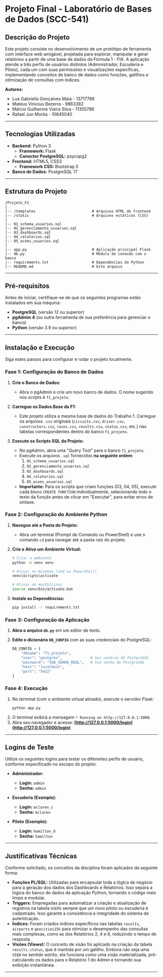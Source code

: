 # Projeto Final - Laboratório de Bases de Dados (SCC-541)

## Descrição do Projeto

Este projeto consiste no desenvolvimento de um protótipo de ferramenta com interface web amigável, projetada para explorar, manipular e gerar relatórios a partir de uma base de dados da Fórmula 1 - FIA. A aplicação atende a três perfis de usuários distintos (Administrador, Escuderia e Piloto), cada um com suas permissões e visualizações específicas, implementando conceitos de banco de dados como funções, gatilhos e otimização de consultas com índices.

**Autores:**
* Lua Gabriella Gonçalves Maia - 13717786 
* Mateus Vinicius Bezerra - 9863382 
* Márcio Guilherme Vieira Silva - 11355786 
* Rafael Jun Morita - 10845040


---

## Tecnologias Utilizadas

* **Backend:** Python 3
    * **Framework:** Flask
    * **Conector PostgreSQL:** psycopg2
* **Frontend:** HTML5, CSS3
    * **Framework CSS:** Bootstrap 5
* **Banco de Dados:** PostgreSQL 17

---

## Estrutura do Projeto

```
/Projeto_F1
|
|-- /templates                          # Arquivos HTML do frontend
|-- /static                             # Arquivos estáticos (CSS)
|
|-- 01_schema_usuarios.sql
|-- 02_gerenciamento_usuarios.sql
|-- 03_dashboards.sql
|-- 04_relatorios.sql
|-- 05_acoes_usuarios.sql
|
|-- app.py                              # Aplicação principal Flask
|-- db.py                               # Módulo de conexão com o banco
|-- requirements.txt                    # Dependências do Python
|-- README.md                           # Este arquivo
```

---

## Pré-requisitos

Antes de iniciar, certifique-se de que os seguintes programas estão instalados em sua máquina:

* **PostgreSQL** (versão 12 ou superior)
* **pgAdmin 4** (ou outra ferramenta de sua preferência para gerenciar o banco)
* **Python** (versão 3.9 ou superior)

---

## Instalação e Execução

Siga estes passos para configurar e rodar o projeto localmente.

### Fase 1: Configuração do Banco de Dados

1.  **Crie o Banco de Dados:**
    * Abra o pgAdmin e crie um novo banco de dados. O nome sugerido nos scripts é `f1_projeto`.

2.  **Carregue os Dados Base da F1:**
    * Este projeto utiliza a mesma base de dados do Trabalho 1. Carregue os arquivos `.csv` originais (`circuits.csv`, `driver.csv`, `constructors.csv`, `races.csv`, `results.csv`, `status.csv`, etc.) nas tabelas correspondentes dentro do banco `f1_projeto`.

3.  **Execute os Scripts SQL do Projeto:**
    * No pgAdmin, abra uma "Query Tool" para o banco `f1_projeto`.
    * Execute os arquivos `.sql` fornecidos **na seguinte ordem**:
        1.  `01_schema_usuarios.sql`
        2.  `02_gerenciamento_usuarios.sql`
        3.  `03_dashboards.sql`
        4.  `04_relatorios.sql`
        5.  `05_acoes_usuarios.sql`
    * **Importante:** Para os scripts que criam funções (03, 04, 05), execute cada bloco `CREATE FUNCTION` individualmente, selecionando todo o texto da função antes de clicar em "Executar", para evitar erros de sintaxe.

### Fase 2: Configuração do Ambiente Python

1.  **Navegue até a Pasta do Projeto:**
    * Abra um terminal (Prompt de Comando ou PowerShell) e use o comando `cd` para navegar até a pasta raiz do projeto.

2.  **Crie e Ative um Ambiente Virtual:**
    ```bash
    # Criar o ambiente
    python -m venv venv

    # Ativar no Windows (cmd ou PowerShell)
    venv\Scripts\activate

    # Ativar no macOS/Linux
    source venv/bin/activate.bat
    ```

3.  **Instale as Dependências:**
    ```bash
    pip install -r requirements.txt
    ```

### Fase 3: Configuração da Aplicação

1.  **Abra o arquivo `db.py`** em um editor de texto.
2.  **Edite o dicionário `DB_CONFIG`** com as suas credenciais do PostgreSQL:

    ```python
    DB_CONFIG = {
        "dbname": "f1_projeto",
        "user": "postgres",             # Seu usuário do PostgreSQL
        "password": "SUA_SENHA_REAL",   # Sua senha do PostgreSQL
        "host": "localhost",
        "port": "5432"
    }
    ```

### Fase 4: Execução

1.  No terminal (com o ambiente virtual ativado), execute o servidor Flask:
    ```bash
    python app.py
    ```
2.  O terminal exibirá a mensagem `* Running on http://127.0.0.1:5000`.
3.  Abra seu navegador e acesse: **[http://127.0.0.1:5000/login](http://127.0.0.1:5000/login)**

---

## Logins de Teste

Utilize os seguintes logins para testar os diferentes perfis de usuário, conforme especificado no escopo do projeto:

* **Administrador:**
    * **Login:** `admin` 
    * **Senha:** `admin` 

* **Escuderia (Exemplo):**
    * **Login:** `mclaren_c` 
    * **Senha:** `mclaren` 

* **Piloto (Exemplo):**
    * **Login:** `hamilton_d` 
    * **Senha:** `hamilton` 

---

## Justificativas Técnicas

Conforme solicitado, os conceitos da disciplina foram aplicados da seguinte forma:

* **Funções PL/SQL:** Utilizadas para encapsular toda a lógica de negócio para a geração dos dados dos Dashboards e Relatórios. Isso separa a lógica do banco de dados da aplicação Python, tornando o código mais limpo e modular.
* **Triggers:** Empregadas para automatizar a criação e atualização de registros na tabela `USERS` sempre que um novo piloto ou escuderia é cadastrado. Isso garante a consistência e integridade do sistema de autenticação.
* **Índices:** Foram criados índices específicos nas tabelas `results`, `airports` e `geocities15k` para otimizar o desempenho das consultas mais complexas, como as dos Relatórios 2, 4 e 6, reduzindo o tempo de resposta.
* **Visões (Views):** O conceito de visão foi aplicado na criação da tabela `results_status`, que é mantida por um gatilho. Embora não seja uma `VIEW` no sentido estrito, ela funciona como uma visão materializada, pré-calculando os dados para o Relatório 1 do Admin e tornando sua exibição instantânea.

---